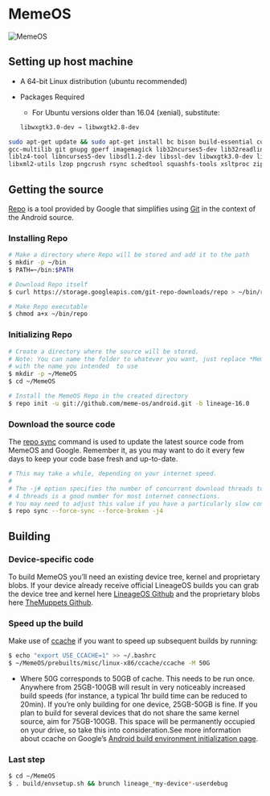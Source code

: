# MemeOS

![MemeOS](https://res.cloudinary.com/chankruze/image/upload/v1554431037/github/meme-os-logo-2.svg)

## Setting up host machine

- A 64-bit Linux distribution (ubuntu recommended)

- Packages Required
  - For Ubuntu versions older than 16.04 (xenial), substitute:
   ```bash
   libwxgtk3.0-dev → libwxgtk2.8-dev
   ```
```bash
sudo apt-get update && sudo apt-get install bc bison build-essential curl flex g++-multilib
gcc-multilib git gnupg gperf imagemagick lib32ncurses5-dev lib32readline-dev lib32z1-dev
liblz4-tool libncurses5-dev libsdl1.2-dev libssl-dev libwxgtk3.0-dev libxml2
libxml2-utils lzop pngcrush rsync schedtool squashfs-tools xsltproc zip zlib1g-dev
```

## Getting the source

[Repo](http://source.android.com/source/developing.html) is a tool provided by Google that
simplifies using [Git](http://git-scm.com/book) in the context of the Android source.

### Installing Repo

```bash
# Make a directory where Repo will be stored and add it to the path
$ mkdir -p ~/bin
$ PATH=~/bin:$PATH

# Download Repo itself
$ curl https://storage.googleapis.com/git-repo-downloads/repo > ~/bin/repo

# Make Repo executable
$ chmod a+x ~/bin/repo
```

### Initializing Repo

```bash
# Create a directory where the source will be stored.
# Note: You can name the folder to whatever you want, just replace *MemeOS*
# with the name you intended  to use
$ mkdir -p ~/MemeOS
$ cd ~/MemeOS

# Install the MemeOS Repo in the created directory
$ repo init -u git://github.com/meme-os/android.git -b lineage-16.0
```

### Download the source code

The [repo sync](https://source.android.com/source/downloading) command is used to update
the latest source code from MemeOS and Google. Remember it, as you may want to do it 
every few days to keep your code base fresh and up-to-date.

```bash
# This may take a while, depending on your internet speed.
#
# The -j# option specifies the number of concurrent download threads to run.
# 4 threads is a good number for most internet connections.
# You may need to adjust this value if you have a particularly slow connection.
$ repo sync --force-sync --force-broken -j4
```
## Building

### Device-specific code ###

To build MemeOS you’ll need an existing device tree, kernel and proprietary blobs. 
If your device already receive official LineageOS builds you can grab the device tree 
and kernel here [LineageOS Github](https://github.com/LineageOS) and the proprietary 
blobs here [TheMuppets Github](https://github.com/themuppets).

### Speed up the build

Make use of [ccache](https://ccache.samba.org/) if you want to speed up subsequent
builds by running:

```bash
$ echo "export USE_CCACHE=1" >> ~/.bashrc
$ ~/MemeOS/prebuilts/misc/linux-x86/ccache/ccache -M 50G
```

* Where 50G corresponds to 50GB of cache. This needs to be run once. Anywhere from
25GB-100GB will result in very noticeably increased build speeds (for instance, a typical 
1hr build time can be reduced to 20min). If you’re only building for one device,
25GB-50GB is fine. If you plan to build for several devices that do not share the 
same kernel source, aim for 75GB-100GB. This space will be permanently occupied 
on your drive, so take this into consideration.See more information about ccache 
on Google’s [Android build environment initialization page](https://source.android.com/source/initializing.html#setting-up-ccache).

### Last step

```bash
$ cd ~/MemeOS
$ . build/envsetup.sh && brunch lineage_*my-device*-userdebug
```
